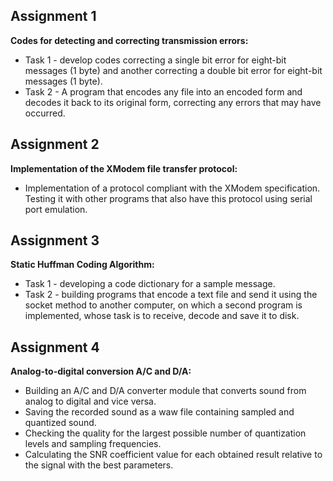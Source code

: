 ## Assignment 1
**Codes for detecting and correcting transmission errors:**
- Task 1 - develop codes correcting a single bit error for eight-bit messages (1 byte) and another correcting a double bit error for eight-bit messages (1 byte).
- Task 2 - A program that encodes any file into an encoded form and decodes it back to its original form, correcting any errors that may have occurred.

## Assignment 2
**Implementation of the XModem file transfer protocol:**
- Implementation of a protocol compliant with the XModem specification. Testing it with other programs that also have this protocol using serial port emulation.

## Assignment 3
**Static Huffman Coding Algorithm:**
- Task 1 - developing a code dictionary for a sample message.
- Task 2 - building programs that encode a text file and send it using the socket method to another computer, on which a second program is implemented, whose task is to receive, decode and save it to disk.

## Assignment 4
**Analog-to-digital conversion A/C and D/A:**
- Building an A/C and D/A converter module that converts sound from analog to digital and vice versa.
- Saving the recorded sound as a waw file containing sampled and quantized sound.
- Checking the quality for the largest possible number of quantization levels and sampling frequencies.
- Calculating the SNR coefficient value for each obtained result relative to the signal with the best parameters.
